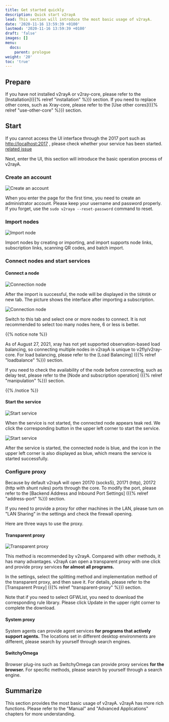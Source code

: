 ```yaml
---
title: Get started quickly
description: Quick start v2rayA
lead: This section will introduce the most basic usage of v2rayA.
date: '2020-11-16 13:59:39 +0100'
lastmod: '2020-11-16 13:59:39 +0100'
draft: 'false'
images: []
menu:
  docs:
    parent: prologue
weight: '20'
toc: 'true'
---
```


## Prepare

If you have not installed v2rayA or v2ray-core, please refer to the [Installation]({{% relref "installation" %}}) section. If you need to replace other cores, such as Xray-core, please refer to the [Use other cores]({{% relref "use-other-core" %}}) section.

## Start

If you cannot access the UI interface through the 2017 port such as [http://localhost:2017](http://localhost:2017) , please check whether your service has been started. [related issue](https://github.com/v2rayA/v2rayA/issues/237)

Next, enter the UI, this section will introduce the basic operation process of v2rayA.

### Create an account

![Create an account](images/create-account.png)

When you enter the page for the first time, you need to create an administrator account. Please keep your username and password properly. If you forget, use the `sudo v2raya --reset-password` command to reset.

### Import nodes

![Import node](images/import-servers.png)

Import nodes by creating or importing, and import supports node links, subscription links, scanning QR codes, and batch import.

### Connect nodes and start services

#### Connect a node

![Connection node](https://github.com/v2rayA/v2raya.github.io/blob/main/content/en/docs/prologue/quick-start/images/connect1.png?raw=true)

After the import is successful, the node will be displayed in the `SERVER` or new tab. The picture shows the interface after importing a subscription.

![Connection node](images/connect2.png)

Switch to this tab and select one or more nodes to connect. It is not recommended to select too many nodes here, 6 or less is better.

{{% notice note %}}

As of August 27, 2021, xray has not yet supported observation-based load balancing, so connecting multiple nodes in v2rayA is unique to v2fly/v2ray-core. For load balancing, please refer to the [Load Balancing] ({{% relref "loadbalance" %}}) section.

If you need to check the availability of the node before connecting, such as delay test, please refer to the [Node and subscription operation] ({{% relref "manipulation" %}}) section.

{{% /notice %}}

#### Start the service

![Start service](images/connect3.png)

When the service is not started, the connected node appears teak red. We click the corresponding button in the upper left corner to start the service.

![Start service](images/connect4.png)

After the service is started, the connected node is blue, and the icon in the upper left corner is also displayed as blue, which means the service is started successfully.

### Configure proxy

Because by default v2rayA will open 20170 (socks5), 20171 (http), 20172 (http with shunt rules) ports through the core. To modify the port, please refer to the [Backend Address and Inbound Port Settings] ({{% relref "address-port" %}}) section.

If you need to provide a proxy for other machines in the LAN, please turn on "LAN Sharing" in the settings and check the firewall opening.

Here are three ways to use the proxy.

#### Transparent proxy

![Transparent proxy](images/tproxy.png)

This method is recommended by v2rayA. Compared with other methods, it has many advantages. v2rayA can open a transparent proxy with one click and provide proxy services **for almost all programs.**

In the settings, select the splitting method and implementation method of the transparent proxy, and then save it. For details, please refer to the [Transparent Proxy] ({{% relref "transparent-proxy" %}}) section.

Note that if you need to select GFWList, you need to download the corresponding rule library. Please click Update in the upper right corner to complete the download.

#### System proxy

System agents can provide agent services **for programs that actively support agents.** The locations set in different desktop environments are different, please search by yourself through search engines.

#### SwitchyOmega

Browser plug-ins such as SwitchyOmega can provide proxy services **for the browser.** For specific methods, please search by yourself through a search engine.

## Summarize

This section provides the most basic usage of v2rayA. v2rayA has more rich functions. Please refer to the "Manual" and "Advanced Applications" chapters for more understanding.
